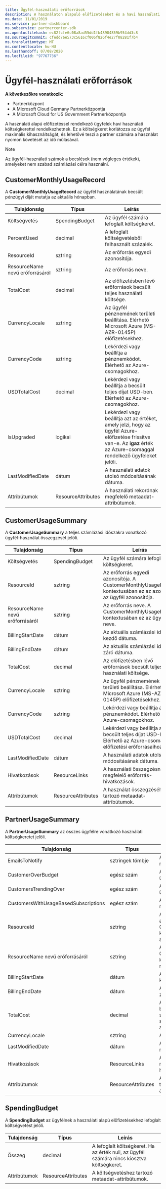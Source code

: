 ```yaml
---
title: Ügyfél-használati erőforrások
description: A használaton alapuló előfizetéseket és a havi használati költségvetést (beleértve a CustomerMonthlyUsageRecord, a CustomerUsageSummary, a PartnerUsageSummary és a SpendingBudget) használó ügyfelek erőforrásai.
ms.date: 11/01/2019
ms.service: partner-dashboard
ms.subservice: partnercenter-sdk
ms.openlocfilehash: ec82fcfe6c08a8ad55dd1fb48984859b954dd3c8
ms.sourcegitcommit: cfedd76e573c5616cf006f826f4e27f08281f7b4
ms.translationtype: MT
ms.contentlocale: hu-HU
ms.lasthandoff: 07/08/2020
ms.locfileid: "97767736"
---
```

# <a name="customer-usage-resources"></a>Ügyfél-használati erőforrások

**A következőkre vonatkozik:**

- Partnerközpont
- A Microsoft Cloud Germany Partnerközpontja
- A Microsoft Cloud for US Government Partnerközpontja

A használati alapú előfizetéssel rendelkező ügyfelek havi használati költségkerettel rendelkezhetnek. Ez a költségkeret korlátozza az ügyfél maximális kihasználtságát, és lehetővé teszi a partner számára a használat nyomon követését az idő múlásával.

> [!NOTE]
> Az ügyfél-használati számok a becslések (nem végleges értékek), amelyeket nem szabad számlázási célra használni.

## <a name="customermonthlyusagerecord"></a>CustomerMonthlyUsageRecord

A **CustomerMonthlyUsageRecord** az ügyfél használatának becsült pénzügyi díját mutatja az aktuális hónapban.

| Tulajdonság         | Típus               | Leírás                                                              |
|------------------|--------------------|--------------------------------------------------------------------------|
| Költségvetés           | SpendingBudget     | Az ügyfél számára lefoglalt költségkeret.                          |
| PercentUsed      | decimal             | A lefoglalt költségvetésből felhasznált százalék.                        |
| ResourceId       | sztring             | Az erőforrás egyedi azonosítója.                                   |
| ResourceName nevű erőforrásáról     | sztring             | Az erőforrás neve.                                                |
| TotalCost        | decimal             | Az előfizetésben lévő erőforrások becsült teljes használati költsége.|
| CurrencyLocale   | sztring             | Az ügyfél pénznemének területi beállítása. Elérhető Microsoft Azure (MS-AZR-0145P) előfizetésekhez.            |
| CurrencyCode     | sztring             | Lekérdezi vagy beállítja a pénznemkódot. Elérhető az Azure-csomagokhoz.           |
| USDTotalCost     | decimal             | Lekérdezi vagy beállítja a becsült teljes díjat USD-ben. Elérhető az Azure-csomagokhoz.                                         |
| IsUpgraded       | logikai             | Lekérdezi vagy beállítja azt az értéket, amely jelzi, hogy az ügyfél Azure-előfizetése frissítve van-e. Az **igaz** érték az Azure-csomaggal rendelkező ügyfeleket jelöli.                         |
| LastModifiedDate | dátum               | A használati adatok utolsó módosításának dátuma.                               |
| Attribútumok       | ResourceAttributes | A használati rekordnak megfelelő metaadat-attribútumok.               |

## <a name="customerusagesummary"></a>CustomerUsageSummary

A **CustomerUsageSummary** a teljes számlázási időszakra vonatkozó ügyfél-használat összegzését jelöli.

| Tulajdonság         | Típus               | Leírás                                                                                                      |
|------------------|--------------------|------------------------------------------------------------------------------------------------------------------|
| Költségvetés           | SpendingBudget     | Az ügyfél számára lefoglalt költségkeret.                                                                  |
| ResourceId       | sztring             | Az erőforrás egyedi azonosítója. A CustomerMonthlyUsageRecord kontextusában ez az azonosító az ügyfél azonosítója. |
| ResourceName nevű erőforrásáról     | sztring             | Az erőforrás neve. A CustomerMonthlyUsageRecord kontextusában ez az ügyfél neve.               |
| BillingStartDate | dátum               | Az aktuális számlázási időszak kezdő dátuma.                                                                    |
| BillingEndDate   | dátum               | Az aktuális számlázási időszak záró dátuma.                                                                      |
| TotalCost        | decimal             | Az előfizetésben lévő erőforrások becsült teljes használati költsége.                                         |
| CurrencyLocale   | sztring             | Az ügyfél pénznemének területi beállítása. Elérhető Microsoft Azure (MS-AZR-0145P) előfizetésekhez.                                         |
| CurrencyCode     | sztring             | Lekérdezi vagy beállítja a pénznemkódot. Elérhető az Azure-csomagokhoz.                                         |
| USDTotalCost     | decimal             | Lekérdezi vagy beállítja a becsült teljes díjat USD-ben. Elérhető az Azure-csomag előfizetési erőforrásaihoz.                                         |
| LastModifiedDate | dátum               | A használati adatok utolsó módosításának dátuma.                                                                       |
| Hivatkozások            | ResourceLinks      | A használati összegzésnek megfelelő erőforrás-hivatkozások.                                                           |
| Attribútumok       | ResourceAttributes | A használat összegzéséhez tartozó metaadat-attribútumok.                                                      |

## <a name="partnerusagesummary"></a>PartnerUsageSummary

A **PartnerUsageSummary** az összes ügyfélre vonatkozó használati költségkeretet jelöli.

| Tulajdonság         | Típus               | Leírás                                                                                                      |
|------------------|--------------------|------------------------------------------------------------------------------------------------------------------|
| EmailsToNotify   | sztringek tömbje   | Az értesítésekhez tartozó e-mail-címek listája.                                                                   |
| CustomerOverBudget | egész szám          | A költségvetésen felüli ügyfelek száma.                                                                    |
| CustomersTrendingOver | egész szám       | A költségvetéshez közeledő ügyfelek száma.                                                     |
| CustomersWithUsageBasedSubscriptions  | egész szám | A használati alapú előfizetéssel rendelkező ügyfelek száma.                                               |
| ResourceId       | sztring             | Az erőforrás egyedi azonosítója. A CustomerMonthlyUsageRecord kontextusában ez az azonosító az ügyfél azonosítója. |
| ResourceName nevű erőforrásáról     | sztring             | Az erőforrás neve. A CustomerMonthlyUsageRecord kontextusában ez az ügyfél neve.               |
| BillingStartDate | dátum               | Az aktuális számlázási időszak kezdő dátuma.                                                                    |
| BillingEndDate   | dátum               | Az aktuális számlázási időszak záró dátuma.                                                                      |
| TotalCost        | decimal             | Az összes ügyfél-használat becsült teljes költsége a számlázási időszak elejétől számított aktuális használat alapján.      |
| CurrencyLocale   | sztring             | A pénznem területi beállítása.                                                                                             |
| LastModifiedDate | dátum               | A használati adatok utolsó módosításának dátuma.                                                                       |
| Hivatkozások            | ResourceLinks      | A használati összegzésnek megfelelő erőforrás-hivatkozások.                                                           |
| Attribútumok       | ResourceAttributes | A használat összegzéséhez tartozó metaadat-attribútumok.                                                      |

## <a name="spendingbudget"></a>SpendingBudget

A **SpendingBudget** az ügyfélnek a használati alapú előfizetésekhez lefoglalt költségvetést jelöli.

| Tulajdonság   | Típus               | Leírás                                                                                         |
|------------|--------------------|-----------------------------------------------------------------------------------------------------|
| Összeg     | decimal             | A lefoglalt költségkeret. Ha az érték null, az ügyfél számára nincs kiosztva költségkeret. |
| Attribútumok | ResourceAttributes | A költségvetéshez tartozó metaadat-attribútumok.                                                |
